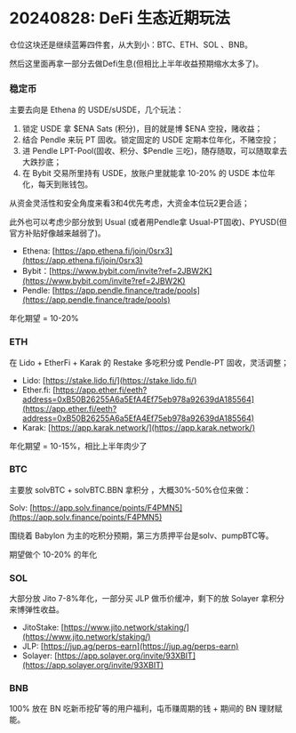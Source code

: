 # 20240828: DeFi 生态近期玩法

仓位这块还是继续蓝筹四件套，从大到小：BTC、ETH、SOL 、BNB。

然后这里面再拿一部分去做Defi生息(但相比上半年收益预期缩水太多了)。

### 稳定币

主要去向是 Ethena 的 USDE/sUSDE，几个玩法：

1. 锁定 USDE 拿 $ENA Sats (积分)，目的就是博 $ENA  空投，赌收益；
2. 结合 Pendle 来玩 PT 固收。锁定固定的 USDE 定期本位年化，不赌空投；
3. 进 Pendle LPT-Pool(固收、积分、$Pendle 三吃)，随存随取，可以随取拿去大跌抄底；
4. 在 Bybit 交易所里持有 USDE，放账户里就能拿 10-20% 的 USDE 本位年化，每天到账钱包。

从资金灵活性和安全角度来看3和4优先考虑，大资金本位玩2更合适；

此外也可以考虑少部分放到 Usual (或者用Pendle拿 Usual-PT固收)、PYUSD(但官方补贴好像越来越弱了)。

* Ethena: [https://app.ethena.fi/join/0srx3](https://app.ethena.fi/join/0srx3)
* Bybit：[https://www.bybit.com/invite?ref=2JBW2K](https://www.bybit.com/invite?ref=2JBW2K)
* Pendle: [https://app.pendle.finance/trade/pools](https://app.pendle.finance/trade/pools)

年化期望 = 10-20%

### ETH&#x20;

在 Lido + EtherFi + Karak 的 Restake 多吃积分或 Pendle-PT 固收，灵活调整；

* Lido: [https://stake.lido.fi/](https://stake.lido.fi/)
* Ether.fi: [https://app.ether.fi/eeth?address=0xB50B26255A6a5EfA4Ef75eb978a92639dA185564](https://app.ether.fi/eeth?address=0xB50B26255A6a5EfA4Ef75eb978a92639dA185564)
* Karak: [https://app.karak.network/](https://app.karak.network/)

年化期望 = 10-15%，相比上半年肉少了

### BTC&#x20;

主要放 solvBTC + solvBTC.BBN 拿积分 ，大概30%-50%仓位来做：

Solv: [https://app.solv.finance/points/F4PMN5](https://app.solv.finance/points/F4PMN5)

围绕着 Babylon 为主的吃积分预期，第三方质押平台是solv、pumpBTC等。

期望做个 10-20% 的年化

### SOL&#x20;

大部分放 Jito 7-8%年化，一部分买 JLP 做币价缓冲，剩下的放 Solayer 拿积分来博弹性收益。

* JitoStake: [https://www.jito.network/staking/](https://www.jito.network/staking/)
* JLP: [https://jup.ag/perps-earn](https://jup.ag/perps-earn)
* Solayer: [https://app.solayer.org/invite/93XBIT](https://app.solayer.org/invite/93XBIT)

### BNB&#x20;

100% 放在 BN 吃新币挖矿等的用户福利，屯币赚周期的钱 + 期间的 BN 理财赋能。

####
